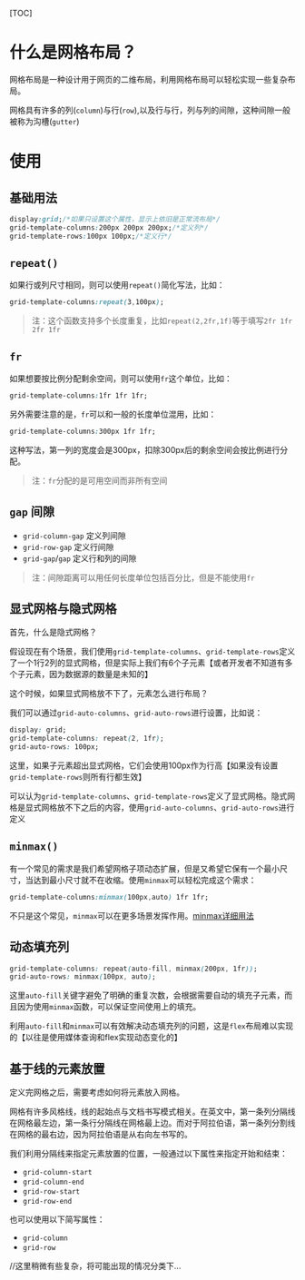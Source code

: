 [TOC]

# 什么是网格布局？
网格布局是一种设计用于网页的二维布局，利用网格布局可以轻松实现一些复杂布局。

网格具有许多的列(`column`)与行(`row`),以及行与行，列与列的间隙，这种间隙一般被称为沟槽(`gutter`)

# 使用
## 基础用法
```css
display:grid;/*如果只设置这个属性，显示上依旧是正常流布局*/
grid-template-columns:200px 200px 200px;/*定义列*/
grid-template-rows:100px 100px;/*定义行*/
```

## `repeat()`
如果行或列尺寸相同，则可以使用`repeat()`简化写法，比如：
```css
grid-template-columns:repeat(3,100px);
```

> 注：这个函数支持多个长度重复，比如`repeat(2,2fr,1f)`等于填写`2fr 1fr 2fr 1fr`

## `fr`
如果想要按比例分配剩余空间，则可以使用`fr`这个单位，比如：
```css
grid-template-columns:1fr 1fr 1fr;
```

另外需要注意的是，`fr`可以和一般的长度单位混用，比如：
```css
grid-template-columns:300px 1fr 1fr;
```
这种写法，第一列的宽度会是300px，扣除300px后的剩余空间会按比例进行分配。

> 注：`fr`分配的是可用空间而非所有空间

## `gap` 间隙
- `grid-column-gap` 定义列间隙
- `grid-row-gap` 定义行间隙
- `grid-gap`/`gap` 定义行和列的间隙

> 注：间隙距离可以用任何长度单位包括百分比，但是不能使用`fr`

## 显式网格与隐式网格
首先，什么是隐式网格？

假设现在有个场景，我们使用`grid-template-columns`、`grid-template-rows`定义了一个1行2列的显式网格，但是实际上我们有6个子元素【或者开发者不知道有多个子元素，因为数据源的数量是未知的】

这个时候，如果显式网格放不下了，元素怎么进行布局？

我们可以通过`grid-auto-columns`、`grid-auto-rows`进行设置，比如说：
```css
display: grid;
grid-template-columns: repeat(2, 1fr);
grid-auto-rows: 100px;
```
这里，如果子元素超出显式网格，它们会使用100px作为行高【如果没有设置`grid-template-rows`则所有行都生效】

可以认为`grid-template-columns`、`grid-template-rows`定义了显式网格。隐式网格是显式网格放不下之后的内容，使用`grid-auto-columns`、`grid-auto-rows`进行定义

## `minmax()`
有一个常见的需求是我们希望网格子项动态扩展，但是又希望它保有一个最小尺寸，当达到最小尺寸就不在收缩。使用`minmax`可以轻松完成这个需求：
```css
grid-template-columns:minmax(100px,auto) 1fr 1fr;
```

不只是这个常见，`minmax`可以在更多场景发挥作用。[minmax详细用法](https://developer.mozilla.org/zh-CN/docs/Web/CSS/minmax())

## 动态填充列
```css
grid-template-columns: repeat(auto-fill, minmax(200px, 1fr));
grid-auto-rows: minmax(100px, auto);
```
这里`auto-fill`关键字避免了明确的重复次数，会根据需要自动的填充子元素，而且因为使用`minmax`函数，可以保证空间使用上的填充。

利用`auto-fill`和`minmax`可以有效解决动态填充列的问题，这是`flex`布局难以实现的【以往是使用媒体查询和flex实现动态变化的】

## 基于线的元素放置
定义完网格之后，需要考虑如何将元素放入网格。

网格有许多风格线，线的起始点与文档书写模式相关。在英文中，第一条列分隔线在网格最左边，第一条行分隔线在网格最上边。而对于阿拉伯语，第一条列分割线在网格的最右边，因为阿拉伯语是从右向左书写的。

我们利用分隔线来指定元素放置的位置，一般通过以下属性来指定开始和结束：
- `grid-column-start`
- `grid-column-end`
- `grid-row-start`
- `grid-row-end`

也可以使用以下简写属性：
- `grid-column`
- `grid-row`

//这里稍微有些复杂，将可能出现的情况分类下...